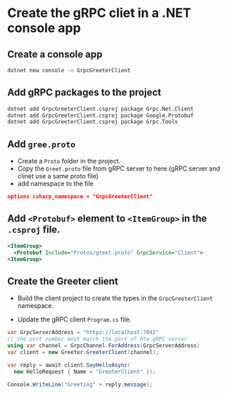 # Create the gRPC cliet in a .NET console app

## Create a console app
```bash
dotnet new console -o GrpcGreeterClient
```

## Add gRPC packages to the project
```bash
dotnet add GrpcGreeterClient.csproj package Grpc.Net.Client
dotnet add GrpcGreeterClient.csproj package Google.Protobuf
dotnet add GrpcGreeterClient.csproj package Grpc.Tools
```

## Add `gree.proto` 
- Create a `Proto` folder in the project.
- Copy the `Greet.proto` file from gRPC server to here.(gRPC server and clinet use a same proto file)
- add namespace to the file 
```json
options csharp_namespace = "GrpcGreeterClient"
```

## Add `<Protobuf>` element to `<ItemGroup>` in the `.csproj` file.
```xml
<ItemGroup>
  <Protobuf Include="Protos/greet.proto" GrpcService="Client">
<ItemGroup>
```

## Create the Greeter client
- Build the client project to create the types in the `GrpcGreeterClient` namespace.

- Update the gRPC client `Program.cs` file.
```csharp
var GrpcServerAddress = "https://localhost:7042"
// the port number must match the port of hte gRPC server 
using var channel = GrpcChannel.ForAddress(GrpcServerAddress)
var client = new Greeter.GreeterClient(channel);

var reply = await client.SayHelloAsync(
  new HelloRequest { Name = "GreeterClient" });

Console.WriteLine("Greeting" + reply.message);
```

